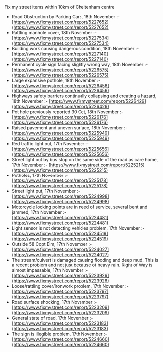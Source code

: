 Fix my street items within 10km of Cheltenham centre

<!-- fix_marker starts -->

- Road Obstruction by Parking Cars, 18th November :- [https://www.fixmystreet.com/report/5227652](https://www.fixmystreet.com/report/5227652)
- Rattling manhole cover, 18th November :- [https://www.fixmystreet.com/report/5227534](https://www.fixmystreet.com/report/5227534)
- Building work causing dangerous condition, 18th November :- [https://www.fixmystreet.com/report/5227140](https://www.fixmystreet.com/report/5227140)
- Permanent cycle sign facing slightly wrong way, 18th November :- [https://www.fixmystreet.com/report/5226575](https://www.fixmystreet.com/report/5226575)
- Large expansive pothole, 18th November :- [https://www.fixmystreet.com/report/5226456](https://www.fixmystreet.com/report/5226456)
- Highways safety barriers continually collapsing and creating a hazard, 18th November :- [https://www.fixmystreet.com/report/5226429](https://www.fixmystreet.com/report/5226429)
- Pot hole previously reported 30 Oct, 18th November :- [https://www.fixmystreet.com/report/5226176](https://www.fixmystreet.com/report/5226176)
- Raised pavement and uneven surface, 18th November :- [https://www.fixmystreet.com/report/5225949](https://www.fixmystreet.com/report/5225949)
- Red traffic light out, 17th November :- [https://www.fixmystreet.com/report/5225656](https://www.fixmystreet.com/report/5225656)
- Street light out by bus stop on the same side of the road as care home, 17th November :- [https://www.fixmystreet.com/report/5225215](https://www.fixmystreet.com/report/5225215)
- Potholes, 17th November :- [https://www.fixmystreet.com/report/5225178](https://www.fixmystreet.com/report/5225178)
- Street light put, 17th November :- [https://www.fixmystreet.com/report/5224998](https://www.fixmystreet.com/report/5224998)
- Motorcycle locking points are in need of service, several bent and jammed, 17th November :- [https://www.fixmystreet.com/report/5224481](https://www.fixmystreet.com/report/5224481)
- Light sensor is not detecting vehicles problem, 17th November :- [https://www.fixmystreet.com/report/5224519](https://www.fixmystreet.com/report/5224519)
- Outside 58 Copt Elm, 17th November :- [https://www.fixmystreet.com/report/5224027](https://www.fixmystreet.com/report/5224027)
- The stream/culvert is damaged causing flooding and deep mud. This is a recent problem and not just because of heavy rain. Right of Way is almost impassable, 17th November :- [https://www.fixmystreet.com/report/5223926](https://www.fixmystreet.com/report/5223926)
- Loose/rattling cover/ironwork problem, 17th November :- [https://www.fixmystreet.com/report/5223797](https://www.fixmystreet.com/report/5223797)
- Road surface shocking, 17th November :- [https://www.fixmystreet.com/report/5223209](https://www.fixmystreet.com/report/5223209)
- General state of road, 17th November :- [https://www.fixmystreet.com/report/5223183](https://www.fixmystreet.com/report/5223183)
- The sign is illegible problem, 17th November :- [https://www.fixmystreet.com/report/5224660](https://www.fixmystreet.com/report/5224660)

<!-- fix_marker ends -->